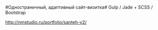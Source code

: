 #Одностраничный, адаптивный сайт-визитка#
Gulp / Jade + SCSS / Bootstrap

http://nmstudio.ru/portfolio/santeh-v2/
